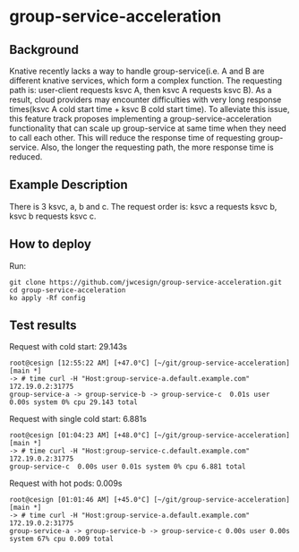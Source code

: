# group-service-acceleration

## Background
Knative recently lacks a way to handle group-service(i.e. A and B are different knative services, which form a complex function. The requesting path is: user-client requests ksvc A, then ksvc A requests ksvc B). As a result, cloud providers may encounter difficulties with very long response times(ksvc A cold start time + ksvc B cold start time). To alleviate this issue, this feature track proposes implementing a group-service-acceleration functionality that can scale up group-service at same time when they need to call each other. This will reduce the response time of requesting group-service. Also, the longer the requesting path, the more response time is reduced.

## Example Description
There is 3 ksvc, a, b and c. The request order is: ksvc a requests ksvc b, ksvc b requests ksvc c.

## How to deploy
Run:
```shell
git clone https://github.com/jwcesign/group-service-acceleration.git
cd group-service-acceleration
ko apply -Rf config
```

## Test results
Request with cold start: 29.143s
```shell
root@cesign [12:55:22 AM] [+47.0°C] [~/git/group-service-acceleration] [main *]
-> # time curl -H "Host:group-service-a.default.example.com" 172.19.0.2:31775
group-service-a -> group-service-b -> group-service-c  0.01s user 0.00s system 0% cpu 29.143 total
```

Request with single cold start: 6.881s
```shell
root@cesign [01:04:23 AM] [+48.0°C] [~/git/group-service-acceleration] [main *]
-> # time curl -H "Host:group-service-c.default.example.com" 172.19.0.2:31775
group-service-c  0.00s user 0.01s system 0% cpu 6.881 total
```

Request with hot pods:  0.009s
```shell
root@cesign [01:01:46 AM] [+45.0°C] [~/git/group-service-acceleration] [main *]
-> # time curl -H "Host:group-service-a.default.example.com" 172.19.0.2:31775
group-service-a -> group-service-b -> group-service-c 0.00s user 0.00s system 67% cpu 0.009 total
```

